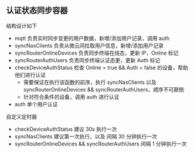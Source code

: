 ## 认证状态同步容器

结构设计如下

 - mqtt 负责实时同步变更的用户数据，新增/添加用户记录，调用 auth
 - syncNasClients 负责从微云间拉取用户信息，新增/添加用户记录
 - syncRouterOnlineDevices 负责同步终端在线态，更新 IP，Online 标记
 - syncRouterAuthUsers 负责同步终端认证态更，更新 Auth 标记
 - checkDeviceAuthStatus 检查 Online = true && Auth = false 的设备，帮助他们进行认证
    - 需要保证在执行该函数的前序，执行 syncNasClients 以及 syncRouterOnlineDevices && syncRouterAuthUsers，顺序不可颠倒
    - 针对符合条件的设备，调用 auth 进行认证
 - auth 单个用户认证

自定义定时器

 - checkDeviceAuthStatus 建议 30s 执行一次
 - syncNasClients 建议第一次执行，以及 间隔 30 分钟执行一次
 - syncRouterOnlineDevices && syncRouterAuthUsers 间隔 1 分钟执行一次
